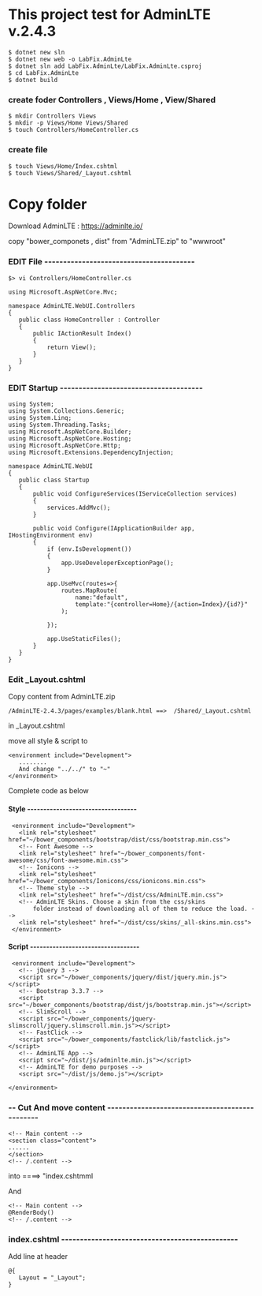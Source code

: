 # This project test for AdminLTE v.2.4.3

```
$ dotnet new sln
$ dotnet new web -o LabFix.AdminLte
$ dotnet sln add LabFix.AdminLte/LabFix.AdminLte.csproj
$ cd LabFix.AdminLte
$ dotnet build
```
### create foder Controllers , Views/Home , View/Shared
```
$ mkdir Controllers Views
$ mkdir -p Views/Home Views/Shared
$ touch Controllers/HomeController.cs
```

### create file
```
$ touch Views/Home/Index.cshtml
$ touch Views/Shared/_Layout.cshtml
```

# Copy folder
Download AdminLTE : https://adminlte.io/

copy "bower_componets , dist" from "AdminLTE.zip" to "wwwroot"

### EDIT File ----------------------------------------
```
$> vi Controllers/HomeController.cs
```
```
using Microsoft.AspNetCore.Mvc;

namespace AdminLTE.WebUI.Controllers
{
   public class HomeController : Controller
   {
       public IActionResult Index()
       {
           return View();
       }
   }
}
```
### EDIT Startup --------------------------------------
```
using System;
using System.Collections.Generic;
using System.Linq;
using System.Threading.Tasks;
using Microsoft.AspNetCore.Builder;
using Microsoft.AspNetCore.Hosting;
using Microsoft.AspNetCore.Http;
using Microsoft.Extensions.DependencyInjection;

namespace AdminLTE.WebUI
{
   public class Startup
   {
       public void ConfigureServices(IServiceCollection services)
       {
           services.AddMvc();
       }

       public void Configure(IApplicationBuilder app, IHostingEnvironment env)
       {
           if (env.IsDevelopment())
           {
               app.UseDeveloperExceptionPage();
           }

           app.UseMvc(routes=>{
               routes.MapRoute(
                   name:"default",
                   template:"{controller=Home}/{action=Index}/{id?}"
               );

           });

           app.UseStaticFiles();
       }
   }
}
```
### Edit _Layout.cshtml

Copy content from AdminLTE.zip
```
/AdminLTE-2.4.3/pages/examples/blank.html ==>  /Shared/_Layout.cshtml
```

in _Layout.cshtml

move all style & script to
```
<environment include="Development">
   ........
   And change "../../" to "~"
</environment>
```
Complete code as below

#### Style ----------------------------------
```
 <environment include="Development">
   <link rel="stylesheet" href="~/bower_components/bootstrap/dist/css/bootstrap.min.css">
   <!-- Font Awesome -->
   <link rel="stylesheet" href="~/bower_components/font-awesome/css/font-awesome.min.css">
   <!-- Ionicons -->
   <link rel="stylesheet" href="~/bower_components/Ionicons/css/ionicons.min.css">
   <!-- Theme style -->
   <link rel="stylesheet" href="~/dist/css/AdminLTE.min.css">
   <!-- AdminLTE Skins. Choose a skin from the css/skins
       folder instead of downloading all of them to reduce the load. -->
   <link rel="stylesheet" href="~/dist/css/skins/_all-skins.min.css">
 </environment>
```
 #### Script ----------------------------------
```
 <environment include="Development">
   <!-- jQuery 3 -->
   <script src="~/bower_components/jquery/dist/jquery.min.js"></script>
   <!-- Bootstrap 3.3.7 -->
   <script src="~/bower_components/bootstrap/dist/js/bootstrap.min.js"></script>
   <!-- SlimScroll -->
   <script src="~/bower_components/jquery-slimscroll/jquery.slimscroll.min.js"></script>
   <!-- FastClick -->
   <script src="~/bower_components/fastclick/lib/fastclick.js"></script>
   <!-- AdminLTE App -->
   <script src="~/dist/js/adminlte.min.js"></script>
   <!-- AdminLTE for demo purposes -->
   <script src="~/dist/js/demo.js"></script>

</environment>
```

### -- Cut And move content -----------------------------------------------
```
<!-- Main content -->
<section class="content">
......
</section>
<!-- /.content -->
```
into ====> "index.cshtmml

And
```
<!-- Main content -->
@RenderBody()
<!-- /.content -->
```

### index.cshtml -----------------------------------------------

Add line at header
```
@{
   Layout = "_Layout";
}
```
